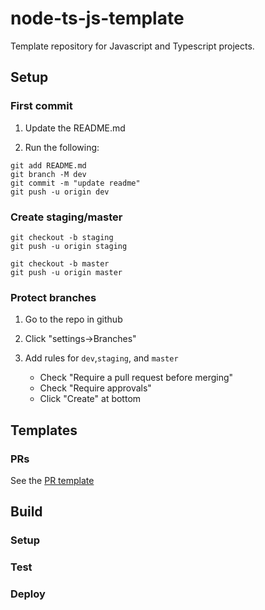# node-ts-js-template

Template repository for Javascript and Typescript projects.

## Setup

### First commit

1. Update the README.md

2. Run the following:
```
git add README.md
git branch -M dev
git commit -m "update readme"
git push -u origin dev
```

### Create staging/master 

```
git checkout -b staging
git push -u origin staging

git checkout -b master
git push -u origin master
```

### Protect branches
1. Go to the repo in github
2. Click "settings->Branches"
3. Add rules for `dev`,`staging`, and `master`

    - Check "Require a pull request before merging"
    - Check "Require approvals"
    - Click "Create" at bottom

### 

## Templates

### PRs

See the [PR template](.github/pull_request_template.md)

## Build

### Setup

### Test

### Deploy